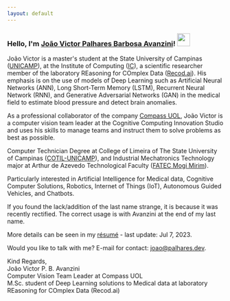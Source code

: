 ```yaml
---
layout: default
---
```

### Hello, I'm [João Victor Palhares Barbosa Avanzini](https://www.linkedin.com/in/joao-palhares/)! <img src="https://media.giphy.com/media/hvRJCLFzcasrR4ia7z/giphy.gif" width="30px">

João Victor is a master's student at the State University of Campinas ([UNICAMP](https://www.unicamp.br/)), at the Institute of Computing ([IC](https://ic.unicamp.br/)), a scientific researcher member of the laboratory REasoning for COmplex Data ([Recod.ai](https://recod.ai/)). His emphasis is on the use of models of Deep Learning such as Artificial Neural Networks (ANN), Long Short-Term Memory (LSTM), Recurrent Neural Network (RNN), and Generative Adversarial Networks (GAN) in the medical field to estimate blood pressure and detect brain anomalies.

As a professional collaborator of the company [Compass UOL](https://compass.uol/), João Victor is a computer vision team leader at the Cognitive Computing Innovation Studio and uses his skills to manage teams and instruct them to solve problems as best as possible.

Computer Technician Degree at College of Limeira of The State University of Campinas ([COTIL-UNICAMP](https://www.cotil.unicamp.br/)), and Industrial Mechatronics Technology major at Arthur de Azevedo Technological Faculty ([FATEC Mogi Mirim](https://fatecmm.edu.br/)).

Particularly interested in Artificial Intelligence for Medical data, Cognitive Computer Solutions, Robotics, Internet of Things (IoT), Autonomous Guided Vehicles, and Chatbots.

If you found the lack/addition of the last name strange, it is because it was recently rectified. The correct usage is with Avanzini at the end of my last name.

More details can be seen in my [résumé](./assets/src/resume.pdf) - last update: Jul 7, 2023.

Would you like to talk with me? E-mail for contact: <a href="mailto:joao@palhares.dev">joao@palhares.dev</a>.

Kind Regards,<br>
João Victor P. B. Avanzini<br>
Computer Vision Team Leader at Compass UOL<br>
M.Sc. student of Deep Learning solutions to Medical data at laboratory REasoning for COmplex Data (Recod.ai)
